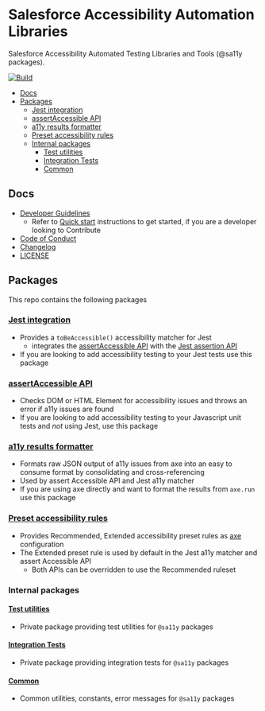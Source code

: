 # Salesforce Accessibility Automation Libraries

Salesforce Accessibility Automated Testing Libraries and Tools (@sa11y packages).

[![Build](https://circleci.com/gh/salesforce/sa11y.svg?style=svg&circle-token=0e28763afb8e2d0f1293f08a112e8b5e387b324a)](https://app.circleci.com/pipelines/github/salesforce/sa11y?branch=master)

<!-- Temp disabling code cov badge due to https://github.com/salesforce/sa11y/issues/14
     Re-enable with a code cov service that works with CircleCi -->
<!-- ![Code coverage](https://github.com/salesforce/sa11y/workflows/Code%20coverage/badge.svg) -->

<!-- START doctoc generated TOC please keep comment here to allow auto update -->
<!-- DON'T EDIT THIS SECTION, INSTEAD RE-RUN doctoc TO UPDATE -->


- [Docs](#docs)
- [Packages](#packages)
  - [Jest integration](#jest-integration)
  - [assertAccessible API](#assertaccessible-api)
  - [a11y results formatter](#a11y-results-formatter)
  - [Preset accessibility rules](#preset-accessibility-rules)
  - [Internal packages](#internal-packages)
    - [Test utilities](#test-utilities)
    - [Integration Tests](#integration-tests)
    - [Common](#common)

<!-- END doctoc generated TOC please keep comment here to allow auto update -->

## Docs

-   [Developer Guidelines](./CONTRIBUTING.md)
    -   Refer to [Quick start](./CONTRIBUTING.md#quick-start) instructions to get started, if you are a
        developer looking to Contribute
-   [Code of Conduct](./CODE_OF_CONDUCT.md)
-   [Changelog](./CHANGELOG.md)
-   [LICENSE](./LICENSE.txt)

## Packages

This repo contains the following packages

### [Jest integration](./packages/jest/README.md)

-   Provides a `toBeAccessible()` accessibility matcher for Jest
    -   integrates the [assertAccessible API](./packages/assert/README.md) with the [Jest assertion API](https://jestjs.io/docs/en/using-matchers)
-   If you are looking to add accessibility testing to your Jest tests use this package

### [assertAccessible API](./packages/assert/README.md)

-   Checks DOM or HTML Element for accessibility issues and throws an error if a11y issues are found
-   If you are looking to add accessibility testing to your Javascript unit tests and _not_ using Jest,
    use this package

### [a11y results formatter](./packages/format/README.md)

-   Formats raw JSON output of a11y issues from axe into an easy to consume format by consolidating and cross-referencing
-   Used by assert Accessible API and Jest a11y matcher
-   If you are using axe directly and want to format the results from `axe.run` use this package

### [Preset accessibility rules](./packages/preset-rules/README.md)

-   Provides Recommended, Extended accessibility preset rules as [axe](https://github.com/dequelabs/axe-core) configuration
-   The Extended preset rule is used by default in the Jest a11y matcher and assert Accessible API
    -   Both APIs can be overridden to use the Recommended ruleset

### Internal packages

#### [Test utilities](./packages/test-utils/README.md)

-   Private package providing test utilities for `@sa11y` packages

#### [Integration Tests](packages/test-integration/README.md)

-   Private package providing integration tests for `@sa11y` packages

#### [Common](packages/common/README.md)

-   Common utilities, constants, error messages for `@sa11y` packages
